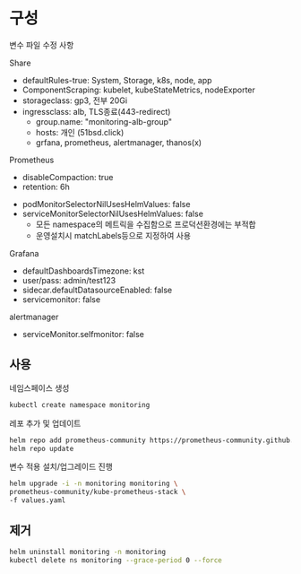 # 구성

변수 파일 수정 사항

Share

- defaultRules-true: System, Storage, k8s, node, app
- ComponentScraping: kubelet, kubeStateMetrics, nodeExporter
- storageclass: gp3, 전부 20Gi
- ingressclass: alb, TLS종료(443-redirect)
    + group.name: "monitoring-alb-group"
    + hosts: 개인 (51bsd.click)
    + grfana, prometheus, alertmanager, thanos(x)

Prometheus

- disableCompaction: true
- retention: 6h
<!-- - ruleSelectorNilUsesHelmValues: false -->
- podMonitorSelectorNilUsesHelmValues: false
- serviceMonitorSelectorNilUsesHelmValues: false
    + 모든 namespace의 메트릭을 수집함으로 프로덕션환경에는 부적합
    + 운영설치시 matchLabels등으로 지정하여 사용

Grafana

- defaultDashboardsTimezone: kst
- user/pass: admin/test123
- sidecar.defaultDatasourceEnabled: false
- servicemonitor: false

alertmanager

- serviceMonitor.selfmonitor: false

## 사용

네임스페이스 생성

``` bash
kubectl create namespace monitoring
```

레포 추가 및 업데이트

``` bash
helm repo add prometheus-community https://prometheus-community.github.io/helm-charts
helm repo update
```

변수 적용 설치/업그레이드 진행

``` bash
helm upgrade -i -n monitoring monitoring \
prometheus-community/kube-prometheus-stack \
-f values.yaml
```

## 제거

``` bash
helm uninstall monitoring -n monitoring 
kubectl delete ns monitoring --grace-period 0 --force 
```
